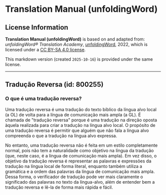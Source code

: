 # Translation Manual (unfoldingWord)

## License Information

**Translation Manual (unfoldingWord)** is based on and adapted from: _unfoldingWord® Translation Academy_, [unfoldingWord](https://unfoldingword.org/utw), 2022, which is licensed under a [CC BY-SA 4.0 license](https://creativecommons.org/licenses/by-sa/4.0/legalcode.en).

This markdown version (created `2025-10-16`) is provided under the same license.



--------------------------------

## Tradução Reversa (id: 800255)

### O que é uma tradução reversa?

Uma tradução reversa é uma tradução do texto bíblico da língua alvo local (a OL) de volta para a língua de comunicação mais ampla (a GL). É chamada de "tradução reversa" porque é uma tradução na direção oposta àquela realizada para criar a tradução na língua alvo local. O propósito de uma tradução reversa é permitir que alguém que não fala a língua alvo compreenda o que a tradução na língua alvo expressa.

No entanto, uma tradução reversa não é feita em um estilo completamente normal, pois não tem a naturalidade como objetivo na língua da tradução (que, neste caso, é a língua de comunicação mais ampla). Em vez disso, o objetivo da tradução reversa é representar as palavras e expressões da tradução na língua local de forma literal, enquanto também utiliza a gramática e a ordem das palavras da língua de comunicação mais ampla. Dessa forma, o verificador de tradução pode ver mais claramente o significado das palavras no texto da língua\-alvo, além de entender bem a tradução reversa e lê\-la de forma mais rápida e fácil.


